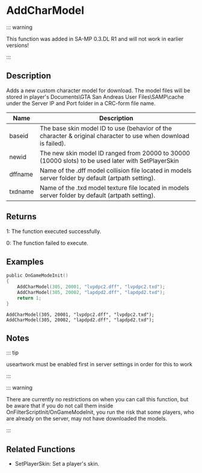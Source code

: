 # AddCharModel

::: warning

This function was added in SA-MP 0.3.DL R1 and will not work in earlier versions!

:::

## Description

Adds a new custom character model for download. The model files will be stored in player's Documents\GTA San Andreas
User Files\SAMP\cache under the Server IP and Port folder in a CRC-form file name.

| Name    | Description                                                                                                    |
| ------- | -------------------------------------------------------------------------------------------------------------- |
| baseid  | The base skin model ID to use (behavior of the character & original character to use when download is failed). |
| newid   | The new skin model ID ranged from 20000 to 30000 (10000 slots) to be used later with SetPlayerSkin             |
| dffname | Name of the .dff model collision file located in models server folder by default (artpath setting).            |
| txdname | Name of the .txd model texture file located in models server folder by default (artpath setting).              |

## Returns

1: The function executed successfully.

0: The function failed to execute.

## Examples

```c
public OnGameModeInit()
{
	AddCharModel(305, 20001, "lvpdpc2.dff", "lvpdpc2.txd");
	AddCharModel(305, 20002, "lapdpd2.dff", "lapdpd2.txd");
	return 1;
}
```

```
AddCharModel(305, 20001, "lvpdpc2.dff", "lvpdpc2.txd");
AddCharModel(305, 20002, "lapdpd2.dff", "lapdpd2.txd");
```

## Notes

::: tip

useartwork must be enabled first in server settings in order for this to work

:::

::: warning

There are currently no restrictions on when you can call this function, but be aware that if you do not call them inside
OnFilterScriptInit/OnGameModeInit, you run the risk that some players, who are already on the server, may not have
downloaded the models.

:::

## Related Functions

- SetPlayerSkin: Set a player's skin.

